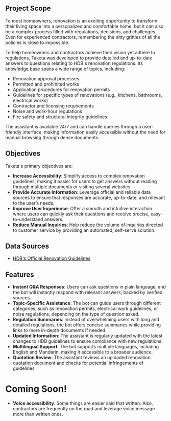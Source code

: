 ## Project Scope

To most homeowners, renovation is an exciting opportunity to transform their living space into a personalized and comfortable home, but it can also be a complex process filled with regulations, decisions, and challenges. Even for experienced contractors, remembering the nitty gritties of all the policies is close to impossible.

To help homeowners and contractors achieve their vision yet adhere to regulations, Taketa was developed to provide detailed and up-to-date answers to questions relating to HDB's renovation regulations. Its knowledge base spans a wide range of topics, including:

- Renovation approval processes
- Permitted and prohibited works
- Application procedures for renovation permits
- Guidelines for specific types of renovations (e.g., kitchens, bathrooms, electrical works)
- Contractor and licensing requirements
- Noise and work-hour regulations
- Fire safety and structural integrity guidelines

The assistant is available 24/7 and can handle queries through a user-friendly interface, making information easily accessible without the need for manual browsing through dense documents.

## Objectives

Taketa's primary objectives are:

- **Increase Accessibility**: Simplify access to complex renovation guidelines, making it easier for users to get answers without reading through multiple documents or visiting several websites.
- **Provide Accurate Information**: Leverage official and reliable data sources to ensure that responses are accurate, up-to-date, and relevant to the user’s needs.
- **Improve User Experience**: Offer a smooth and intuitive interaction where users can quickly ask their questions and receive precise, easy-to-understand answers.
- **Reduce Manual Inquiries**: Help reduce the volume of inquiries directed to customer service by providing an automated, self-serve solution.

## Data Sources

- [HDB's Official Renovation Guidelines](https://safe.menlosecurity.com/https://www.hdb.gov.sg/residential/living-in-an-hdb-flat/renovation/guidelines)

## Features

- **Instant Q&A Responses**: Users can ask questions in plain language, and the bot will instantly respond with relevant answers, backed by verified sources.
- **Topic-Specific Assistance**: The bot can guide users through different categories, such as renovation permits, electrical work guidelines, or noise regulations, depending on the type of question asked.
- **Regulation Summaries**: Instead of overwhelming users with long and detailed regulations, the bot offers concise summaries while providing links to more in-depth documents if needed.
- **Updated Information**: The assistant is regularly updated with the latest changes to HDB guidelines to ensure compliance with new regulations.
- **Multilingual Support**: The bot supports multiple languages, including English and Mandarin, making it accessible to a broader audience.
- **Quotation Review**: The assistant reviews an uploaded renovation quotation document and checks for potential infringements of guidelines

# Coming Soon!

- **Voice accessibility**: Some things are easier said that written. Also, contractors are frequently on the road and leverage voice message more than written ones.